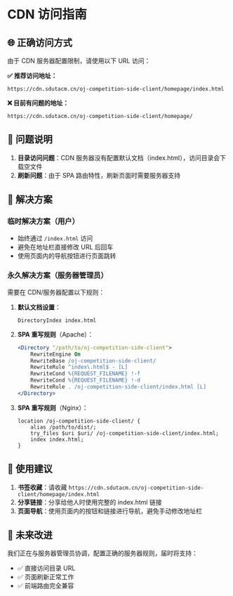 # CDN 访问指南

## 🌐 正确访问方式

由于 CDN 服务器配置限制，请使用以下 URL 访问：

**✅ 推荐访问地址：**
```
https://cdn.sdutacm.cn/oj-competition-side-client/homepage/index.html
```

**❌ 目前有问题的地址：**
```
https://cdn.sdutacm.cn/oj-competition-side-client/homepage/
```

## 🔧 问题说明

1. **目录访问问题**：CDN 服务器没有配置默认文档（index.html），访问目录会下载空文件
2. **刷新问题**：由于 SPA 路由特性，刷新页面时需要服务器支持

## 🚀 解决方案

### 临时解决方案（用户）
- 始终通过 `/index.html` 访问
- 避免在地址栏直接修改 URL 后回车
- 使用页面内的导航按钮进行页面跳转

### 永久解决方案（服务器管理员）
需要在 CDN/服务器配置以下规则：

1. **默认文档设置**：
   ```
   DirectoryIndex index.html
   ```

2. **SPA 重写规则**（Apache）：
   ```apache
   <Directory "/path/to/oj-competition-side-client">
       RewriteEngine On
       RewriteBase /oj-competition-side-client/
       RewriteRule ^index\.html$ - [L]
       RewriteCond %{REQUEST_FILENAME} !-f
       RewriteCond %{REQUEST_FILENAME} !-d
       RewriteRule . /oj-competition-side-client/index.html [L]
   </Directory>
   ```

3. **SPA 重写规则**（Nginx）：
   ```nginx
   location /oj-competition-side-client/ {
       alias /path/to/dist/;
       try_files $uri $uri/ /oj-competition-side-client/index.html;
       index index.html;
   }
   ```

## 📱 使用建议

1. **书签收藏**：请收藏 `https://cdn.sdutacm.cn/oj-competition-side-client/homepage/index.html`
2. **分享链接**：分享给他人时使用完整的 index.html 链接
3. **页面导航**：使用页面内的按钮和链接进行导航，避免手动修改地址栏

## 🔮 未来改进

我们正在与服务器管理员协调，配置正确的服务器规则，届时将支持：
- ✅ 直接访问目录 URL
- ✅ 页面刷新正常工作
- ✅ 前端路由完全兼容

